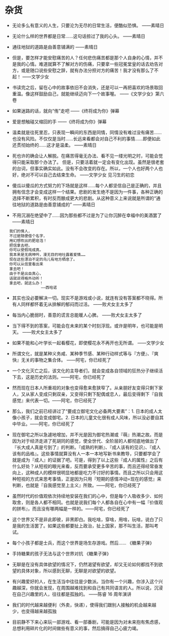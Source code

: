 # 杂货

- 无论多么有意义的人生，只要沦为无尽的日常生活，便酷似恐惧。 ——素晴日

- 无论什么样的世界都是日常……这句话掠过了我的心头。 ——素晴日

- 通往地狱的道路是由善意铺满的 ——素晴日

- 但是，要怎样才能安慰痛苦的人？任何悲伤痛苦都是那个人自身的心情，并不是我的心情。难道就算不了解对方的伤痛，只要拿一些冠冕堂皇的话去劝告对方，或是随口说些安慰之辞，就有办法分担对方的痛苦！我才没有那么了不起！ ——文学少女

- 书读完之后，留在心中的故事依旧不会消失，还是可以一再把喜欢的场景取回重温。像这样鼓励自己，就能继续迈向下一个故事喔。 ——《文学少女》第六卷

- 如果迷路的话，就向“侑”走吧 ——《终将成为你》弹幕

- 爱是想触碰又缩回的手 ——《终将成为你》弹幕

- 温柔就是往死里忍，只表现一瞬间的东西是同情，同情没有难过没有痛苦……也没有风险。不仅仅是当时……长远来看都会对自己不利的事情……即便如此还贯彻始终的……这才是温柔。 ——素晴日

- 死也许的确会让人解脱。在痛苦得毫无办法、看不见一缕光明之时，可能会觉得只能采取那个办法了。
  但是，只要活着就一定会有变化出现。虽然是很老套的台词，但事实确实如此。没有不会改变的存在。所以，一个人也好两个人也好，绝对不可以自己去结束生命。 ——文学少女 见习生的初恋

- 傻瓜以傻瓜的方式努力的下场就是这样……每个人都坚信自己是正确的，并且拥有信念才会变成这样一个结果。悲剧的发生绝不是因为一件事，各种正确的选择不断累积，有时反而酿成更大的悲剧。从这种意义上来说就是所谓的“通往地狱的道路是由善意铺成的” ——素晴日

- 不用沉溺在绝望中了……因为那些都不过是为了让你沉醉在幸福中的美酒罢了 ——素晴日

```txt
  我们的情人，
  不过是随便借个名字，
  用幻想吹出的肥皂泡！
  把信拿去吧，
  你可以使假戏成真。
  我本来是无病呻吟，漫无目的地吐露着爱情……
  现在这些漂泊不定的鸟儿有地方栖息了。
  你可以从信里看出来
  拿去吧！
  由于不是出自真心，
  话就说得格外动听！
  拿去吧，就这么办！
                ——西哈诺
```

- 其实也没必要解决一切。现实不是游戏或小说，就连有没有答案都不晓得。所有人同样都怀着无从排解的郁闷而过活。 ——败犬女主太多了

- 每当内心脆弱时，善意的谎言总能暖人心脾。 ——败犬女主太多了

- 当下得不到的答案，可能会在未来的某个时刻浮现。或许是明年，也可能是明天。 ——败犬女主太多了

- 如果不能和心叶学长一起看樱花，即使樱花永不再开也无所谓。 ——文学少女

- 所谓文化，就是某种义务咸、某种季节感、某种行动样式等与『方便』、『爽快』无关的事物之集合体。 ——阿宅，你已经死了

- 一个文化灭亡之后，该文化的主导者们，就会变成各自领域的狂热分子继续活下去，这是历史的法则。——阿宅，你已经死了

- 然而现在日本人所重视的对象也变得愈来愈狭窄了。从亲朋好友变得只剩下家人，又从家人变成只剩双亲，又变得只剩下配偶或恋人，最后变得剩下『自我感觉』来代表一切。——阿宅，你已经死了

- 那么，我们之前已经讲过了“要成立御宅文化必备两大要素”：1. 日本的成人太像小孩子，就会变成御宅。2. 日本的儿童文化很有成人风味，所以没必要自其中毕业。——阿宅，你已经死了

- 现在御宅之所以急遽地增加，并不光是因为御宅热潮或『萌』热潮之故。而是因为对于经济走进了死胡同的感觉，使全世代、全阶层的人都彻底地做出了『长大成人真是亏到了』的判断。『成熟的判断』、『成人该有的见识』、『成人该有的品格』。这些事情就算没有人一本一本地写新书来教导，只要都学会了就是成为『成人』的证据了吧。可是，得到了以上这些『成人的属性』之后有什么好处？从短视的眼光来看，反而要承受更多辛苦的事，而且还得经常奋发向上，这种成人的模样很明显地都是吃力不讨好的事情。而且之所以只会用这种短视的方式来思考事情，正是因为只用『短期的感情冲动=现在的感觉』来判断，也就是『自我感觉至上主义』所致。——阿宅，你已经死了

- 虽然时代的价值观依次持续地安装在我们的心中，但是每个人吸收多少、如何取舍，则是各人都不相同。也就是说我们每个人都各自在心中有一幅『价值观的拼布』，而且没有哪两幅是一样的。——阿宅，你已经死了

- 这个世界又不是非此即彼，非黑即白。我吃啥，穿啥，用啥，玩啥，说白了只是我的生活罢了。如果这些都要扯上政治，扯上国家，那不叫生活，那叫考试。

- 每个小孩子都是士兵，而这个世界是场生存游戏。然后…… 《糖果子弹》

- 手持糖果的孩子无法与这个世界对抗 《糖果子弹》

- 无聊是在没有具体欲望的情况下，仍然渴望有欲望，却又无论如何都找不到欲望的具体对象，所以感到无聊，无聊是对欲望的欲望。

- 有兴趣爱好的人，在生活当中往往是少数派。当你有一个兴趣，你涉入这个兴趣越深，你就会发现，在周围越难找到和自己有共同语言的人。所以说，沉浸在自己兴趣里的人，往往都是孤独的。 ——陈睿 16 周年演讲

- 我们的时代越来越便利（外卖，快递），使得我们跟别人接触的机会越来越少，也变得越来越孤独

- 目前静不下来心来玩一部游戏、看一部番剧，可能是因为对未来抱有焦虑感，总想利用碎片化的时间做些有意义的事，然后搞得自己心疲力竭。
